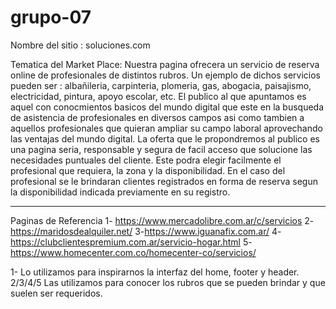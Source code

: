# grupo-07

Nombre del sitio : soluciones.com

Tematica del Market Place:
Nuestra pagina ofrecera un servicio de reserva online de profesionales de distintos rubros. Un ejemplo de dichos servicios pueden ser : albañileria, carpinteria, plomeria, gas, abogacia, paisajismo, electricidad, pintura, apoyo escolar, etc. 
El publico al que apuntamos es aquel con conocmientos basicos del mundo digital que este en la busqueda de asistencia de profesionales en diversos campos asi como tambien a aquellos profesionales que quieran ampliar su campo laboral aprovechando las ventajas del mundo digital.
La oferta que le propondremos al publico es una pagina seria, responsable y segura de facil acceso que solucione las necesidades puntuales del cliente. Este podra elegir facilmente el profesional que requiera, la zona y la disponibilidad.
En el caso del profesional se le brindaran clientes registrados en forma de reserva segun la disponibilidad indicada previamente en su registro.

------------------------------------------------------------------------------------------------------------------------------------------------------------------------------------------------------------------------------------------------------------------------------------------------------------------------------------------------------------------------------

Paginas de Referencia
1- https://www.mercadolibre.com.ar/c/servicios
2- https://maridosdealquiler.net/
3-https://www.iguanafix.com.ar/
4-https://clubclientespremium.com.ar/servicio-hogar.html
5-https://www.homecenter.com.co/homecenter-co/servicios/

1- Lo utilizamos para inspirarnos la interfaz del home, footer y header. 
2/3/4/5 Las utilizamos para conocer los rubros que se pueden brindar y que suelen ser requeridos.